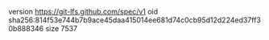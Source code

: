 version https://git-lfs.github.com/spec/v1
oid sha256:814f53e744b7b9ace45daa415014ee681d74c0cb95d12d224ed37ff30b888346
size 7537
